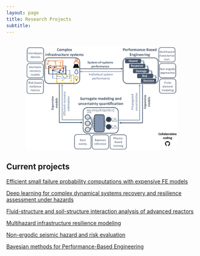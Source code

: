 ```yaml
---
layout: page
title: Research Projects
subtitle: 
---
```


<br />

<center><img style="float: center;" src="/img/AJ_Schem.png" width="400"></center>

## Current projects

[Efficient small failure probability computations with expensive FE models](Blogs/Small_Pf.md)
<br />

[Deep learning for complex dynamical systems recovery and resilience assessment under hazards](Blogs/DNN_CompSys.md)
<br />

[Fluid-structure and soil-structure interaction analysis of advanced reactors](Blogs/FSI_SSI.md)
<br />

[Multihazard infrastructure resilience modeling](Blogs/MH_res.md)
<br />

[Non-ergodic seismic hazard and risk evaluation](Blogs/Non_Ergodic.md)
<br />

[Bayesian methods for Performance-Based Engineering](Blogs/Bayes_PBE.md)
